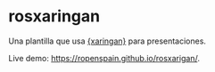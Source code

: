 
# rosxaringan

Una plantilla que usa [{xaringan}](https://github.com/yihui/xaringan) para
presentaciones.

Live demo: <https://ropenspain.github.io/rosxarigan/>. 
